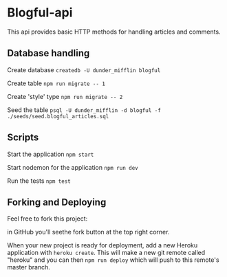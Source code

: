 # Blogful-api

This api provides basic HTTP methods for handling articles and comments.

## Database handling

Create database `createdb -U dunder_mifflin blogful`

Create table `npm run migrate -- 1`

Create 'style' type `npm run migrate -- 2`

Seed the table `psql -U dunder_mifflin -d blogful -f ./seeds/seed.blogful_articles.sql`

## Scripts

Start the application `npm start`

Start nodemon for the application `npm run dev`

Run the tests `npm test`

## Forking and Deploying

Feel free to fork this project: 

in GitHub you'll seethe fork button at the top right corner.

When your new project is ready for deployment, add a new Heroku application with `heroku create`. This will make a new git remote called "heroku" and you can then `npm run deploy` which will push to this remote's master branch.